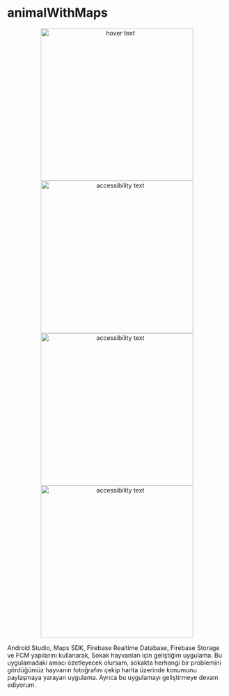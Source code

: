 # animalWithMaps

<p align="center">
  <img src="https://firebasestorage.googleapis.com/v0/b/petswithmaps.appspot.com/o/image%2FScreenshot_2020-12-06-21-23-46-887_com.example.petswithmaps.jpg?alt=media&token=76646a11-2e95-486a-a4e3-faa6473358f4" width="350" title="hover text">
  <img src="https://firebasestorage.googleapis.com/v0/b/petswithmaps.appspot.com/o/image%2FScreenshot_2020-12-06-21-23-55-262_com.example.petswithmaps.jpg?alt=media&token=355f823f-4f7b-4c09-925f-9035db508e87" width="350" alt="accessibility text">
  <img src="https://firebasestorage.googleapis.com/v0/b/petswithmaps.appspot.com/o/image%2FScreenshot_2020-12-06-21-23-58-659_com.example.petswithmaps.jpg?alt=media&token=b7479484-fe3a-4f9c-b6df-253fb0137f25" width="350" alt="accessibility text">
   <img src="https://firebasestorage.googleapis.com/v0/b/petswithmaps.appspot.com/o/image%2FScreenshot_2020-12-06-21-24-00-387_com.example.petswithmaps.jpg?alt=media&token=8608c412-4003-47a2-87fb-66f52d9799a7" width="350" alt="accessibility text">
</p>

Android Studio, Maps SDK, Firebase Realtime Database, Firebase Storage ve FCM yapılarını kullanarak, Sokak hayvanları için geliştiğim uygulama. Bu uygulamadaki amacı özetleyecek olursam, sokakta herhangi bir problemini gördüğümüz hayvanın fotoğrafını çekip harita üzerinde konumunu paylaşmaya yarayan uygulama. Ayrıca bu uygulamayı geliştirmeye devam ediyorum.
